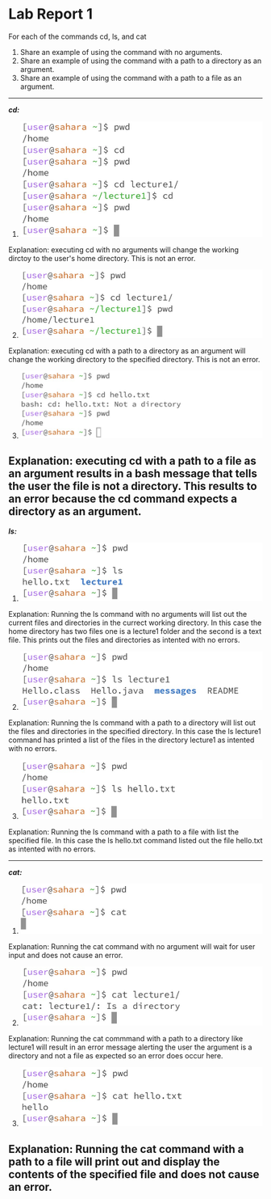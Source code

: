 # Lab Report 1

For each of the commands cd, ls, and cat
1. Share an example of using the command with no arguments.
2. Share an example of using the command with a path to a directory as an argument.
3. Share an example of using the command with a path to a file as an argument.

---
***cd:***

1. ![Image](https://github.com/dacamp20/cse15l-lab-reports/blob/main/Screenshot%202024-01-14%20203326.jpg?raw=true)

Explanation: executing cd with no arguments will change the working dirctoy to the user's home directory. This is not an error.

2. ![Image](https://github.com/dacamp20/cse15l-lab-reports/blob/main/Screenshot%202024-01-10%20203533.jpg?raw=true)

Explanation: executing cd with a path to a directory as an argument will change the working directory to the specified directory. This is not an error.

3. ![Image](https://github.com/dacamp20/cse15l-lab-reports/blob/main/Screenshot%202024-01-10%20211356.jpg?raw=true)

Explanation: executing cd with a path to a file as an argument results in a bash message that tells the user the file is not a directory. This results to an error because the cd command expects a directory as an argument.
---
***ls:***

1. ![Image](https://github.com/dacamp20/cse15l-lab-reports/blob/main/Screenshot%202024-01-14%20194621.jpg?raw=true)

Explanation: Running the ls command with no arguments will list out the current files and directories in the currect working directory. In this case the home directory has two files one is a lecture1 folder and the second is a text file. This prints out the files and directories as intented with no errors.

2. ![Image](https://github.com/dacamp20/cse15l-lab-reports/blob/main/Screenshot%202024-01-14%20194809.jpg?raw=true)

Explanation: Running the ls command with a path to a directory will list out the files and directories in the specified directory. In this case the ls lecture1 command has printed a list of the files in the directory lecture1 as intented with no errors.

3. ![Image](https://github.com/dacamp20/cse15l-lab-reports/blob/main/Screenshot%202024-01-14%20194925.jpg?raw=true)

Explanation: Running the ls command with a path to a file with list the specified file. In this case the ls hello.txt command listed out the file hello.txt as intented with no errors.

---
***cat:***

1. ![Image](https://github.com/dacamp20/cse15l-lab-reports/blob/main/Screenshot%202024-01-14%20195506.jpg?raw=true)

Explanation: Running the cat command with no argument will wait for user input and does not cause an error.

2. ![Image](https://github.com/dacamp20/cse15l-lab-reports/blob/main/Screenshot%202024-01-14%20195620.jpg?raw=true)

Explanation: Running the cat commmand with a path to a directory like lecture1 will result in an error message alerting the user the argument is a directory and not a file as expected so an error does occur here.

3. ![Image](https://github.com/dacamp20/cse15l-lab-reports/blob/main/Screenshot%202024-01-14%20195656.jpg?raw=true)

Explanation: Running the cat command with a path to a file will print out and display the contents of the specified file and does not cause an error.
---
